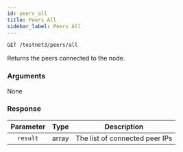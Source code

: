 ```yaml
---
id: peers_all
title: Peers All
sidebar_label: Peers All
---
```


```bash title=ENDPOINT
GET /testnet3/peers/all
```

Returns the peers connected to the node.

### Arguments

None

### Response

| Parameter | Type  |          Description           |
|:---------:|:-----:|:------------------------------:|
| `result`  | array | The list of connected peer IPs |
